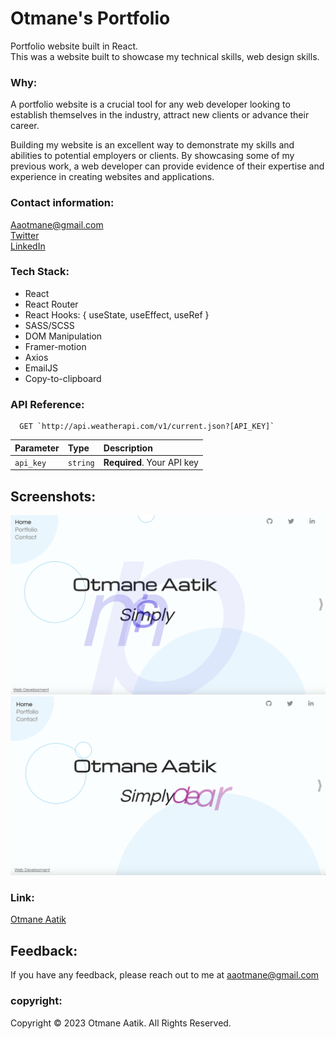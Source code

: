 # Otmane's Portfolio

Portfolio website built in React.  
This was a website built to showcase my technical skills, web design skills.

### Why:    
A portfolio website is a crucial tool for any web developer looking to establish themselves in the industry, attract new clients or advance their career.   

Building my website is an excellent way to demonstrate my skills and abilities to potential employers or clients. By showcasing some of my previous work, a web developer can provide evidence of their expertise and experience in creating websites and applications.

### Contact information:   
Aaotmane@gmail.com    
[Twitter](https://twitter.com)    
[LinkedIn](https://www.linkedin.com/in/otmane-aatik/)    

### Tech Stack:  
- React
- React Router
- React Hooks: { useState, useEffect, useRef }
- SASS/SCSS
- DOM Manipulation
- Framer-motion
- Axios
- EmailJS
- Copy-to-clipboard

### API Reference:
```http: api.weatherapi.com
  GET `http://api.weatherapi.com/v1/current.json?[API_KEY]`
```

| Parameter | Type     | Description                |
| :-------- | :------- | :------------------------- |
| `api_key` | `string` | **Required**. Your API key |


## Screenshots:
![App Screenshot](./public/assets/img/readme1.png)
![App Screenshot](./public/assets/img/readme2.png)

### Link:   
[Otmane Aatik](https://otmaneaatik.netlify.app)

## Feedback:
If you have any feedback, please reach out to me at aaotmane@gmail.com

### copyright:    
Copyright © 2023 Otmane Aatik. All Rights Reserved. 
  


